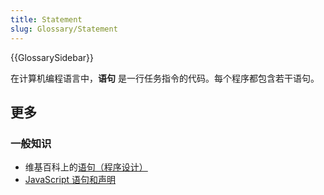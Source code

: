 ```yaml
---
title: Statement
slug: Glossary/Statement
---
```


{{GlossarySidebar}}

在计算机编程语言中，**语句** 是一行任务指令的代码。每个程序都包含若干语句。

## 更多

### 一般知识

- 维基百科上的[语句（程序设计）](https://zh.wikipedia.org/wiki/陳述式)
- [JavaScript 语句和声明](/zh-CN/docs/Web/JavaScript/Reference/Statements)
